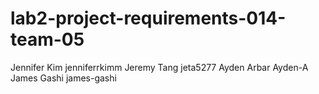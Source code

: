 # lab2-project-requirements-014-team-05

Jennifer Kim jenniferrkimm
Jeremy Tang jeta5277
Ayden Arbar Ayden-A
James Gashi james-gashi

